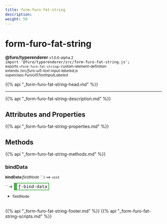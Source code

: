 ```yaml
---
title: form-furo-fat-string
description: 
weight: 50
---
```


# form-furo-fat-string
**@furo/typerenderer** <small>v1.0.0-alpha.2</small>
<br>`import '@furo/typerenderer/src/form-furo-fat-string.js';`<small>
<br>exports `<form-furo-fat-string>` custom-element-definition
<br>extends */src/furo-ui5-text-input-labeled.js*
<br>superclass *FuroUi5TextInputLabeled*</small>

{{% api "_form-furo-fat-string-head.md" %}}

****



{{% api "_form-furo-fat-string-description.md" %}}


## Attributes and Properties
{{% api "_form-furo-fat-string-properties.md" %}}




## Methods
{{% api "_form-furo-fat-string-methods.md" %}}


### **bindData**
<small>**bindData**(*fieldNode* `` ) ⟹ `void`</small>

<small>`` </small> →
<span  style="border-width:2px 2px 2px 10px; border-style: solid;border-color:  rgb(76, 175, 80);font-family:monospace; padding:2px 4px;">ƒ-bind-data</span>



- <small>fieldNode </small>
<br><br>




{{% api "_form-furo-fat-string-footer.md" %}}
{{% api "_form-furo-fat-string-scripts.md" %}}
